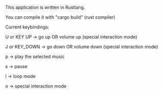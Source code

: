 This application is written in Rustlang.

You can compile it with "cargo build" (rust compiler)

Current keybindings:

U or KEY UP -> go up OR volume up (special interaction mode)

J or KEY_DOWN -> go down OR volume down (special interaction mode)

p -> play the selected music

s -> pause

l -> loop mode

o -> special interaction mode
